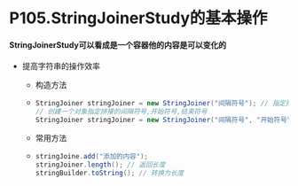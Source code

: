 # P105.StringJoinerStudy的基本操作

#### StringJoinerStudy可以看成是一个容器他的内容是可以变化的

- 提高字符串的操作效率

  - 构造方法

  - ```java
    StringJoiner stringJoiner = new StringJoiner("间隔符号"); // 指定拼接的间隔符号
    // 创建一个对象指定拼接的间隔符号,开始符号,结束符号
    StringJoiner stringJoiner = new StringJoiner("间隔符号", "开始符号", "结束符号");
    ```

  - 常用方法

  - ```java
    stringJoine.add("添加的内容");
    stringJoiner.length(); // 返回长度
    stringBuilder.toString(); // 转换为长度
    ```
    
  